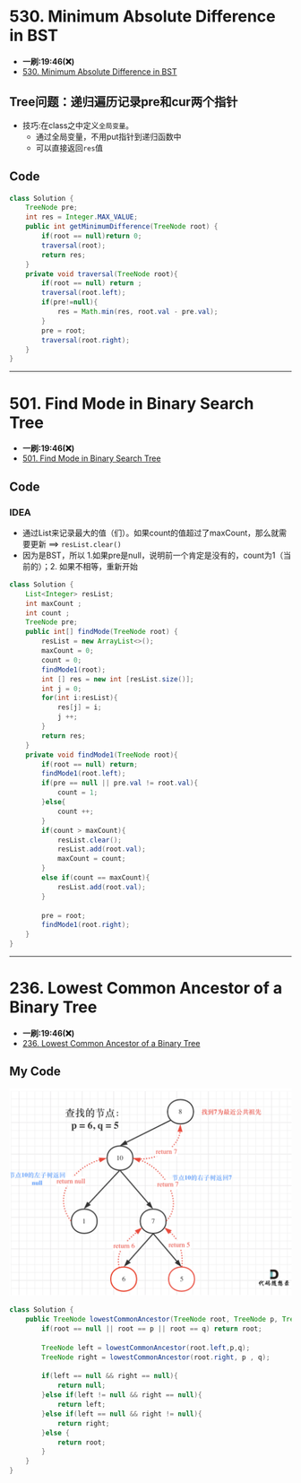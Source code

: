 # 530. Minimum Absolute Difference in BST
* **一刷:19:46(❌)**
* [530. Minimum Absolute Difference in BST](https://leetcode.com/problems/minimum-absolute-difference-in-bst/)

## Tree问题：递归遍历记录pre和cur两个指针
* 技巧:在class之中定义`全局变量`。
  * 通过全局变量，不用put指针到递归函数中
  * 可以直接返回`res`值

## Code
```java
class Solution {
    TreeNode pre;
    int res = Integer.MAX_VALUE;
    public int getMinimumDifference(TreeNode root) {
        if(root == null)return 0;
        traversal(root);
        return res;
    }
    private void traversal(TreeNode root){
        if(root == null) return ;
        traversal(root.left);
        if(pre!=null){
            res = Math.min(res, root.val - pre.val);
        }
        pre = root;
        traversal(root.right);
    }
}
```
***
# 501. Find Mode in Binary Search Tree
* **一刷:19:46(❌)**
* [501. Find Mode in Binary Search Tree](https://leetcode.com/problems/find-mode-in-binary-search-tree/description/)

## Code
### IDEA
* 通过List来记录最大的值（们）。如果count的值超过了maxCount，那么就需要更新 ==> `resList.clear()`
* 因为是BST，所以 1.如果pre是null，说明前一个肯定是没有的，count为1（当前的）；2. 如果不相等，重新开始

```java
class Solution {
    List<Integer> resList;
    int maxCount ;
    int count ;
    TreeNode pre;
    public int[] findMode(TreeNode root) {
        resList = new ArrayList<>();
        maxCount = 0;
        count = 0;
        findMode1(root);
        int [] res = new int [resList.size()];
        int j = 0;
        for(int i:resList){
            res[j] = i;
            j ++;
        }
        return res;
    }
    private void findMode1(TreeNode root){
        if(root == null) return;
        findMode1(root.left);
        if(pre == null || pre.val != root.val){
            count = 1;
        }else{
            count ++;
        }
        if(count > maxCount){
            resList.clear();
            resList.add(root.val);
            maxCount = count;
        }
        else if(count == maxCount){
            resList.add(root.val);
        }
        
        pre = root;
        findMode1(root.right);
    }
}
```
***
# 236. Lowest Common Ancestor of a Binary Tree
* **一刷:19:46(❌)**
* [236. Lowest Common Ancestor of a Binary Tree](https://leetcode.com/problems/lowest-common-ancestor-of-a-binary-tree/description/)

## My Code
![image](img/236.png)
```java
class Solution {
    public TreeNode lowestCommonAncestor(TreeNode root, TreeNode p, TreeNode q) {
        if(root == null || root == p || root == q) return root;

        TreeNode left = lowestCommonAncestor(root.left,p,q);
        TreeNode right = lowestCommonAncestor(root.right, p , q);

        if(left == null && right == null){
            return null;
        }else if(left != null && right == null){
            return left;
        }else if(left == null && right != null){
            return right;
        }else {
            return root;
        }
    }
}
```